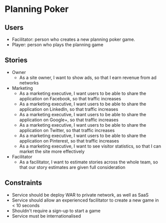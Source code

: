 Planning Poker
==============

Users
-----

- Facilitator: person who creates a new planning poker game.
- Player: person who plays the planning game

Stories
-------

- Owner
  - As a site owner, I want to show ads, so that I earn revenue from ad networks
- Marketing
  - As a marketing executive, I want users to be able to share the application on Facebook, so that traffic increases
  - As a marketing executive, I want users to be able to share the application on LinkedIn, so that traffic increases
  - As a marketing executive, I want users to be able to share the application on Google+, so that traffic increases
  - As a marketing executive, I want users to be able to share the application on Twitter, so that traffic increases
  - As a marketing executive, I want users to be able to share the application on Pinterest, so that traffic increases
  - As a marketing executive, I want to see visitor statistics, so that I can market the site more effectively
- Facilitator
  - As a facilitator, I want to estimate stories across the whole team, so that our story estimates are given full consideration

Constraints
-----------

- Service should be deploy WAR to private network, as well as SaaS
- Service should allow an experienced facilitator to create a new game in < 10 seconds
- Shouldn't require a sign-up to start a game
- Service must be internationalised
